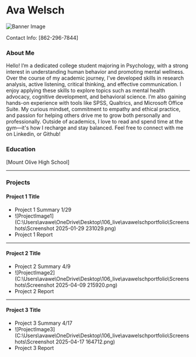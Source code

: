 # Ava Welsch
![Banner Image](Screenshots\Wallpaper.jpg)


Contact Info: [862-296-7844]
### About Me 
Hello! I’m a dedicated college student majoring in Psychology, with a strong interest in understanding human behavior and promoting mental wellness.
Over the course of my academic journey, I’ve developed skills in research analysis, active listening, critical thinking, and effective communication. I enjoy applying these skills to explore topics such as mental health advocacy, cognitive development, and behavioral science. I’m also gaining hands-on experience with tools like SPSS, Qualtrics, and Microsoft Office Suite.
My curious mindset, commitment to empathy and ethical practice, and passion for helping others drive me to grow both personally and professionally.
Outside of academics, I love to read and spend time at the gym—it's how I recharge and stay balanced.
Feel free to connect with me on Linkedin, or Github!


### Education 
[Mount Olive High School]
***
### Projects

#### Project 1 Title
 - Project 1 Summary 1/29
 - ![ProjectImage1](C:\Users\avawe\OneDrive\Desktop\106_live\avawelschportfolio\Screenshots\Screenshot 2025-01-29 231029.png)
 - Project 1 Report
***
#### Project 2 Title
 - Project 2 Summary 4/9
 - ![ProjectImage2](C:\Users\avawe\OneDrive\Desktop\106_live\avawelschportfolio\Screenshots\Screenshot 2025-04-09 215920.png)
 - Project 2 Report
***
#### Project 3 Title
 - Project 3 Summary 4/17
 - ![ProjectImage3](C:\Users\avawe\OneDrive\Desktop\106_live\avawelschportfolio\Screenshots\Screenshot 2025-04-17 164712.png)
 - Project 3 Report


